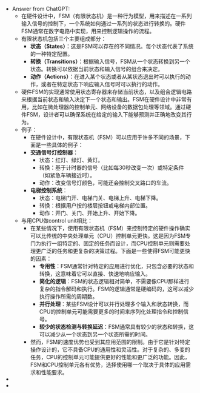 - Answer from ChatGPT:
	- 在硬件设计中，FSM（有限状态机）是一种行为模型，用来描述在一系列输入信号的控制下，一个系统如何通过一系列的状态进行转换的。硬件FSM通常在数字电路中实现，用来控制逻辑操作的流程。
	- 有限状态机包括三个主要组成部分：
		- **状态（States）**：这是FSM可以存在的不同情况。每个状态代表了系统的一种特定配置。
		- **转换（Transitions）**：根据输入信号，FSM从一个状态转换到另一个状态。转换可以依据当前状态和输入信号的组合来决定。
		- **动作（Actions）**：在进入某个状态或者从某状态退出时可以执行的动作，或者在特定状态下响应输入信号时可以执行的动作。
	- 硬件FSM的实现通常使用状态寄存器来存储当前状态，以及组合逻辑电路来根据当前状态和输入决定下一个状态和输出。FSM在硬件设计中非常有用，比如在微处理器的控制单元、网络设备的数据包处理等领域。通过硬件FSM，设计者可以确保系统在给定的输入下能够预测并正确地改变其行为。
	- 例子：
		- 在硬件设计中，有限状态机（FSM）可以应用于许多不同的场景，下面是一些具体的例子：
		- **交通信号灯控制器**：
			- 状态：红灯、绿灯、黄灯。
			- 转换：基于计时器的信号（比如每30秒改变一次）或特定条件（如紧急车辆接近时）。
			- 动作：改变信号灯颜色，可能还会控制交叉路口的车流。
		- **电梯控制系统**：
			- 状态：电梯门开、电梯门关、电梯上升、电梯下降。
			- 转换：根据用户按的楼层按钮或电梯内部位置。
			- 动作：开门、关门、开始上升、开始下降。
	- 与用CPU做control unit相比：
		- 在某些情况下，使用有限状态机（FSM）来控制特定的硬件操作确实可以比传统的中央处理单元（CPU）控制单元更快。这是因为FSM专门为执行一组特定的、固定的任务而设计，而CPU控制单元则需要处理更广泛的任务和更复杂的决策过程。下面是一些使得FSM可能更快的因素：
			- **专用性**：FSM通常针对特定的应用进行优化，只包含必要的状态和转换，这意味着它可以直接、快速地响应输入。
			- **简化的逻辑**：FSM的状态逻辑相对简单，不需要像CPU那样进行复杂的指令解码和执行。FSM的逻辑通常是硬编码的，这可以减少执行操作所需的周期数。
			- **并行处理**：某些FSM设计可以并行处理多个输入和状态转换，而CPU的控制单元可能需要更多的时间来序列化处理指令和控制信号。
			- **较少的状态检测与转换延迟**：FSM通常具有较少的状态和转换，这可以减少从一个状态到另一个状态所需的时间。
		- 然而，FSM的速度优势也受到其应用范围的限制。由于它是针对特定操作设计的，它不具备CPU的通用性和灵活性。对于复杂的、多变的任务，CPU的控制单元可能提供更好的性能和更广泛的功能。因此，FSM和CPU控制单元各有优势，选择使用哪一个取决于具体的应用需求和性能要求。
-
-